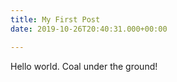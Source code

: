 ```yaml
---
title: My First Post
date: 2019-10-26T20:40:31.000+00:00

---
```

Hello world. Coal under the ground!